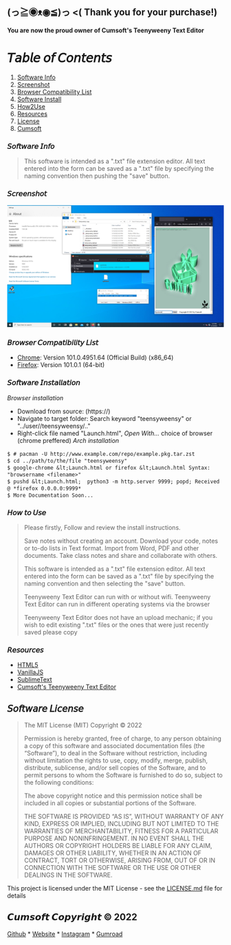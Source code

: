 ## (っ≧◉ᴥ◉≦)っ <( Thank you for your purchase!)
#### You are now the proud owner of Cumsoft's Teenyweeny Text Editor
# 𝘛𝘢𝘣𝘭𝘦 𝘰𝘧 𝘊𝘰𝘯𝘵𝘦𝘯𝘵𝘴
1. [Software Info](#Software-Info)
2. [Screenshot](#Screenshot)
3. [Browser Compatibility List](#Browser-Compatibility-List)
4. [Software Install](#Software-Install)
5. [How2Use](#How2Use)
6. [Resources](#Resources)
7. [License](#License)
8. [Cumsoft](#Cumsoft)

### 𝘚𝘰𝘧𝘵𝘸𝘢𝘳𝘦 𝘐𝘯𝘧𝘰
> This software is intended as a ".txt" file extension editor. 
> All text entered into the form can be saved as a ".txt" file by specifying the naming convention then pushing the "save" button.

### 𝘚𝘤𝘳𝘦𝘦𝘯𝘴𝘩𝘰𝘵
![Image text](https://raw.githubusercontent.com/cumsoft/Teenyweeny/2f996307a02324b76dac91a80c590f8e06a37350/Teenyweenyinstall_scrnshot.jpg)
### 𝘉𝘳𝘰𝘸𝘴𝘦𝘳 𝘊𝘰𝘮𝘱𝘢𝘵𝘪𝘣𝘪𝘭𝘪𝘵𝘺 𝘓𝘪𝘴𝘵
* [Chrome](https://www.npackd.org/p/com.google.Chrome/101.0.4951.67): Version 101.0.4951.64 (Official Build) (x86_64)
* [Firefox](http://www.npackd.org/p/firefox64): Version 101.0.1 (64-bit)
### 𝘚𝘰𝘧𝘵𝘸𝘢𝘳𝘦 𝘐𝘯𝘴𝘵𝘢𝘭𝘭𝘢𝘵𝘪𝘰𝘯

*Browser installation*
- Download from source: (https://)
- Navigate to target folder: Search keyword "teensyweensy" or "../user//teensyweensy/.."
- Right-click file named "Launch.html", *Open With...* choice of browser (chrome preffered)
*Arch installation*
```
$ # pacman -U http://www.example.com/repo/example.pkg.tar.zst
$ cd ../path/to/the/file "teensyweensy"
$ google-chrome &lt;Launch.html or firefox &lt;Launch.html Syntax: "browsername <filename>"
$ pushd &lt;Launch.html;  python3 -m http.server 9999; popd; Received @ *firefox 0.0.0.0:9999*
$ More Documentation Soon...
```
### 𝘏𝘰𝘸 𝘵𝘰 𝘜𝘴𝘦
> Please firstly, Follow and review the install instructions.
>
>
>Save notes without creating an account.
Download your code, notes or to-do lists in Text format.
Import from Word, PDF and other documents.
Take class notes and share and collaborate with others.
>
>
> This software is intended as a ".txt" file extension editor.
> All text entered into the form can be saved as a ".txt" file by specifying the naming convention and then selecting the "save" button.
>
> Teenyweeny Text Editor can run with or without wifi.
> Teenyweeny Text Editor can run in different operating systems via the browser
> 
> Teenyweeny Text Editor does not have an upload mechanic; if you wish to edit existing ".txt"
> files or the ones that were just recently saved please copy 
>

### 𝘙𝘦𝘴𝘰𝘶𝘳𝘤𝘦𝘴
* [HTML5](https://html.spec.whatwg.org/multipage/)
* [VanillaJS](https://www.ecma-international.org/publications-and-standards/standards/ecma-262/)
* [SublimeText](https://www.sublimetext.com/)
* [Cumsoft's Teenyweeny Text Editor](https://github.com/cumsoft/Teenyweeny)
## 𝘚𝘰𝘧𝘵𝘸𝘢𝘳𝘦 𝘓𝘪𝘤𝘦𝘯𝘴𝘦
> The MIT License (MIT)
Copyright © 2022 <copyright holders>
>
> Permission is hereby granted, free of charge, to any person obtaining a copy of this software and associated documentation files (the “Software”), to deal in the Software without restriction, including without limitation the rights to use, copy, modify, merge, publish, distribute, sublicense, and/or sell copies of the Software, and to permit persons to whom the Software is furnished to do so, subject to the following conditions:
>
> The above copyright notice and this permission notice shall be included in all copies or substantial portions of the Software.
>
> THE SOFTWARE IS PROVIDED “AS IS”, WITHOUT WARRANTY OF ANY KIND, EXPRESS OR IMPLIED, INCLUDING BUT NOT LIMITED TO THE WARRANTIES OF MERCHANTABILITY, FITNESS FOR A PARTICULAR PURPOSE AND NONINFRINGEMENT. IN NO EVENT SHALL THE AUTHORS OR COPYRIGHT HOLDERS BE LIABLE FOR ANY CLAIM, DAMAGES OR OTHER LIABILITY, WHETHER IN AN ACTION OF CONTRACT, TORT OR OTHERWISE, ARISING FROM, OUT OF OR IN CONNECTION WITH THE SOFTWARE OR THE USE OR OTHER DEALINGS IN THE SOFTWARE.

This project is licensed under the MIT License - see the [LICENSE.md](LICENSE.md) file for details

## 𝘾𝙪𝙢𝙨𝙤𝙛𝙩 𝘾𝙤𝙥𝙮𝙧𝙞𝙜𝙝𝙩 © 2022 
[Github](https://github.com/cumsoft) * [Website](https://cumsoft.wixsite.com/cumsoft) * [Instagram](https://instagram.com/cumsoftcumsoft?igshid=YmMyMTA2M2Y=) * [Gumroad](https://cumsoft.gumroad.com/)
